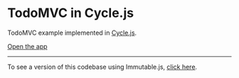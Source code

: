 TodoMVC in Cycle.js
===================

TodoMVC example implemented in [Cycle.js](http://cycle.js.org).

[Open the app]( http://cycle.js.org/todomvc-cycle/ )

- - -

To see a version of this codebase using Immutable.js, [click here](https://github.com/cyclejs/todomvc-cycle/pull/9/files).
